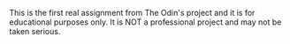 This is the first real assignment from The Odin's project and it is for educational purposes only. It is NOT a professional project and may not be taken serious.